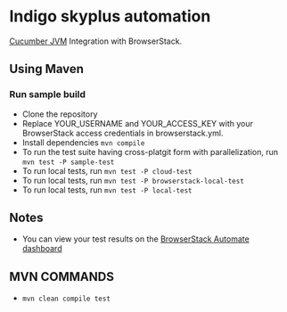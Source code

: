 # Indigo skyplus automation

[Cucumber JVM](https://cucumber.io/docs/reference/jvm) Integration with BrowserStack.

## Using Maven

### Run sample build

- Clone the repository
- Replace YOUR_USERNAME and YOUR_ACCESS_KEY with your BrowserStack access credentials in browserstack.yml.
- Install dependencies `mvn compile`
- To run the test suite having cross-platgit form with parallelization, run `mvn test -P sample-test`
- To run local tests, run `mvn test -P cloud-test`
- To run local tests, run `mvn test -P browserstack-local-test`
- To run local tests, run `mvn test -P local-test`

## Notes

* You can view your test results on the [BrowserStack Automate dashboard](https://www.browserstack.com/automate)



## MVN COMMANDS
-  `mvn clean compile test`
